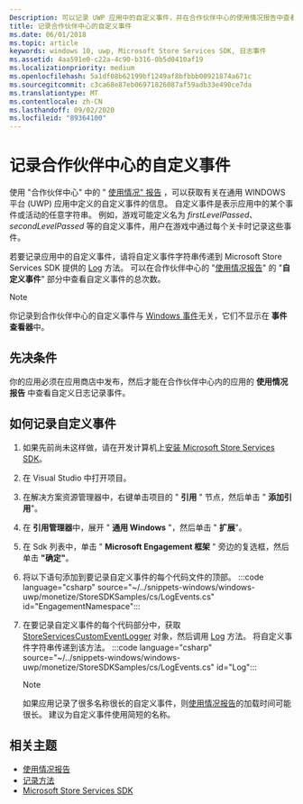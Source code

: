 ```yaml
---
Description: 可以记录 UWP 应用中的自定义事件，并在合作伙伴中心的使用情况报告中查看这些事件。
title: 记录合作伙伴中心的自定义事件
ms.date: 06/01/2018
ms.topic: article
keywords: windows 10, uwp, Microsoft Store Services SDK, 日志事件
ms.assetid: 4aa591e0-c22a-4c90-b316-0b5d0410af19
ms.localizationpriority: medium
ms.openlocfilehash: 5a1df08b62199bf1249af8bfbbb00921874a671c
ms.sourcegitcommit: c3ca68e87eb06971826087af59adb33e490ce7da
ms.translationtype: MT
ms.contentlocale: zh-CN
ms.lasthandoff: 09/02/2020
ms.locfileid: "89364100"
---
```

# <a name="log-custom-events-for-partner-center"></a>记录合作伙伴中心的自定义事件

使用 "合作伙伴中心" 中的 " [使用情况" 报告](../publish/usage-report.md) ，可以获取有关在通用 WINDOWS 平台 (UWP) 应用中定义的自定义事件的信息。 自定义事件是表示应用中的某个事件或活动的任意字符串。 例如，游戏可能定义名为 *firstLevelPassed*、*secondLevelPassed* 等的自定义事件，用户在游戏中通过每个关卡时记录这些事件。

若要记录应用中的自定义事件，请将自定义事件字符串传递到 Microsoft Store Services SDK 提供的 [Log](/uwp/api/microsoft.services.store.engagement.storeservicescustomeventlogger.log) 方法。 可以在合作伙伴中心的 "[使用情况报告](../publish/usage-report.md)" 的 "**自定义事件**" 部分中查看自定义事件的总次数。

> [!NOTE]
> 你记录到合作伙伴中心的自定义事件与 [Windows 事件](/windows/desktop/Events/windows-events)无关，它们不显示在 **事件查看器**中。

## <a name="prerequisites"></a>先决条件

你的应用必须在应用商店中发布，然后才能在合作伙伴中心内的应用的 **使用情况报告** 中查看自定义日志记录事件。

## <a name="how-to-log-custom-events"></a>如何记录自定义事件

1. 如果先前尚未这样做，请在开发计算机上[安装 Microsoft Store Services SDK](microsoft-store-services-sdk.md#install-the-sdk)。

2. 在 Visual Studio 中打开项目。

3. 在解决方案资源管理器中，右键单击项目的 " **引用** " 节点，然后单击 " **添加引用**"。

4. 在 **引用管理器**中，展开 " **通用 Windows** "，然后单击 " **扩展**"。

5. 在 Sdk 列表中，单击 " **Microsoft Engagement 框架** " 旁边的复选框，然后单击 **"确定"**。

6. 将以下语句添加到要记录自定义事件的每个代码文件的顶部。
    :::code language="csharp" source="~/../snippets-windows/windows-uwp/monetize/StoreSDKSamples/cs/LogEvents.cs" id="EngagementNamespace":::

7. 在要记录自定义事件的每个代码部分中，获取 [StoreServicesCustomEventLogger](/uwp/api/microsoft.services.store.engagement.storeservicescustomeventlogger.log) 对象，然后调用 [Log](/uwp/api/microsoft.services.store.engagement.storeservicescustomeventlogger.log) 方法。 将自定义事件字符串传递到该方法。
    :::code language="csharp" source="~/../snippets-windows/windows-uwp/monetize/StoreSDKSamples/cs/LogEvents.cs" id="Log":::

    > [!NOTE]
    > 如果应用记录了很多名称很长的自定义事件，则[使用情况报告](../publish/usage-report.md)的加载时间可能很长。 建议为自定义事件使用简短的名称。 

## <a name="related-topics"></a>相关主题

* [使用情况报告](../publish/usage-report.md)
* [记录方法](/uwp/api/microsoft.services.store.engagement.storeservicescustomeventlogger.log)
* [Microsoft Store Services SDK](./microsoft-store-services-sdk.md)
